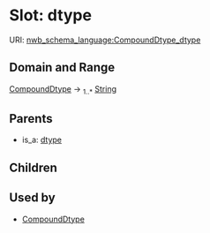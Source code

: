 
# Slot: dtype




URI: [nwb_schema_language:CompoundDtype_dtype](https://w3id.org/p2p_ld/nwb-schema-language/CompoundDtype_dtype)


## Domain and Range

[CompoundDtype](CompoundDtype.md) &#8594;  <sub>1..\*</sub> [String](types/String.md)

## Parents

 *  is_a: [dtype](dtype.md)

## Children


## Used by

 * [CompoundDtype](CompoundDtype.md)
